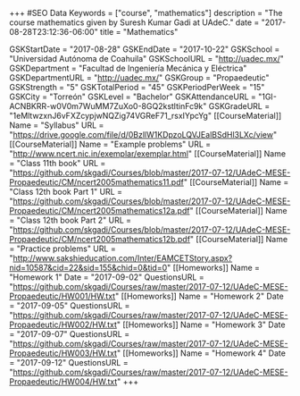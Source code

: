 +++
#SEO Data
Keywords = ["course", "mathematics"]
description = "The course mathematics given by Suresh Kumar Gadi at UAdeC."
date = "2017-08-28T23:12:36-06:00"
title = "Mathematics"

GSKStartDate = "2017-08-28"
GSKEndDate = "2017-10-22"
GSKSchool = "Universidad Autónoma de Coahuila"
GSKSchoolURL = "http://uadec.mx/"
GSKDepartment = "Facultad de Ingeniería Mecánica y Eléctrica"
GSKDepartmentURL = "http://uadec.mx/"
GSKGroup = "Propaedeutic"
GSKStrength = "5"
GSKTotalPeriod = "45"
GSKPeriodPerWeek = "15"
GSKCity = "Torreón"
GSKLevel = "Bachelor"
GSKAttendanceURL = "1GI-ACNBKRR-w0V0m7WuMM7ZuXo0-8GQ2kstltinFc9k"
GSKGradeURL = "1eMltwzxnJ6vFXZcypjwNQZig74VGReF71_rsxIYpcYg"
[[CourseMaterial]]
    Name = "Syllabus"
    URL = "https://drive.google.com/file/d/0BzllW1KDpzoLQVJEalBSdHl3LXc/view"
[[CourseMaterial]]
    Name = "Example problems"
    URL = "http://www.ncert.nic.in/exemplar/exemplar.html"
[[CourseMaterial]]
    Name = "Class 11th book"
    URL = "https://github.com/skgadi/Courses/blob/master/2017-07-12/UAdeC-MESE-Propaedeutic/CM/ncert2005mathematics11.pdf"
[[CourseMaterial]]
    Name = "Class 12th book Part 1"
    URL = "https://github.com/skgadi/Courses/blob/master/2017-07-12/UAdeC-MESE-Propaedeutic/CM/ncert2005mathematics12a.pdf"
[[CourseMaterial]]
    Name = "Class 12th book Part 2"
    URL = "https://github.com/skgadi/Courses/blob/master/2017-07-12/UAdeC-MESE-Propaedeutic/CM/ncert2005mathematics12b.pdf"
[[CourseMaterial]]
    Name = "Practice problems"
    URL = "http://www.sakshieducation.com/Inter/EAMCETStory.aspx?nid=10587&cid=22&sid=155&chid=0&tid=0"
[[Homeworks]]
    Name = "Homework 1"
	Date = "2017-09-02"
    QuestionsURL = "https://github.com/skgadi/Courses/raw/master/2017-07-12/UAdeC-MESE-Propaedeutic/HW001/HW.txt"
[[Homeworks]]
    Name = "Homework 2"
	Date = "2017-09-05"
    QuestionsURL = "https://github.com/skgadi/Courses/raw/master/2017-07-12/UAdeC-MESE-Propaedeutic/HW002/HW.txt"
[[Homeworks]]
    Name = "Homework 3"
	Date = "2017-09-07"
    QuestionsURL = "https://github.com/skgadi/Courses/raw/master/2017-07-12/UAdeC-MESE-Propaedeutic/HW003/HW.txt"
[[Homeworks]]
    Name = "Homework 4"
	Date = "2017-09-12"
    QuestionsURL = "https://github.com/skgadi/Courses/raw/master/2017-07-12/UAdeC-MESE-Propaedeutic/HW004/HW.txt"
+++